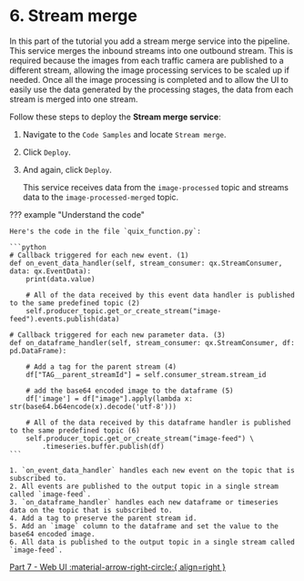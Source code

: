 # 6. Stream merge

In this part of the tutorial you add a stream merge service into the pipeline. This service merges the inbound streams into one outbound stream. This is required because the images from each traffic camera are published to a different stream, allowing the image processing services to be scaled up if needed. Once all the image processing is completed and to allow the UI to easily use the data generated by the processing stages, the data from each stream is merged into one stream.

Follow these steps to deploy the **Stream merge service**:

1.  Navigate to the `Code Samples` and locate `Stream merge`.

2.  Click `Deploy`.

3.  And again, click `Deploy`.

    This service receives data from the `image-processed` topic and streams data to the `image-processed-merged` topic.

??? example "Understand the code"

    Here's the code in the file `quix_function.py`:

    ```python
    # Callback triggered for each new event. (1)
    def on_event_data_handler(self, stream_consumer: qx.StreamConsumer, data: qx.EventData):
        print(data.value)

        # All of the data received by this event data handler is published to the same predefined topic (2)
        self.producer_topic.get_or_create_stream("image-feed").events.publish(data)

    # Callback triggered for each new parameter data. (3)
    def on_dataframe_handler(self, stream_consumer: qx.StreamConsumer, df: pd.DataFrame):

        # Add a tag for the parent stream (4)
        df["TAG__parent_streamId"] = self.consumer_stream.stream_id

        # add the base64 encoded image to the dataframe (5)
        df['image'] = df["image"].apply(lambda x: str(base64.b64encode(x).decode('utf-8')))

        # All of the data received by this dataframe handler is published to the same predefined topic (6)
        self.producer_topic.get_or_create_stream("image-feed") \
            .timeseries.buffer.publish(df)
    ```

    1. `on_event_data_handler` handles each new event on the topic that is subscribed to.
    2. All events are published to the output topic in a single stream called `image-feed`.
    3. `on_dataframe_handler` handles each new dataframe or timeseries data on the topic that is subscribed to.
    4. Add a tag to preserve the parent stream id.
    5. Add an `image` column to the dataframe and set the value to the base64 encoded image.
    6. All data is published to the output topic in a single stream called `image-feed`.

[Part 7 - Web UI :material-arrow-right-circle:{ align=right }](web-ui.md)